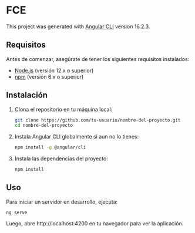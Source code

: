# FCE

This project was generated with [Angular CLI](https://github.com/angular/angular-cli) version 16.2.3.

## Requisitos
Antes de comenzar, asegúrate de tener los siguientes requisitos instalados:

- [Node.js](https://nodejs.org/) (versión 12.x o superior)
- [npm](https://www.npmjs.com/) (versión 6.x o superior)

## Instalación

1. Clona el repositorio en tu máquina local: 

    ```bash
   git clone https://github.com/tu-usuario/nombre-del-proyecto.git
   cd nombre-del-proyecto

2. Instala Angular CLI globalmente si aun no lo tienes: 
    ```bash    
    npm install -g @angular/cli
    
3. Instala las dependencias del proyecto: 
    ```bash    
    npm install

## Uso 

Para iniciar un servidor en desarrollo, ejecuta: 
        
    ng serve

Luego, abre http://localhost:4200 en tu navegador para ver la aplicación.

